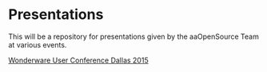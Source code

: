 Presentations
=================

This will be a repository for presentations given by the aaOpenSource Team at various events.

[Wonderware User Conference Dallas 2015]("https://github.com/aaOpenSource/Presentations/blob/master/Wonderware%20User%20Conference%20Dallas%202015%20-%20Andy%20Robinson.pptx?raw=true")




